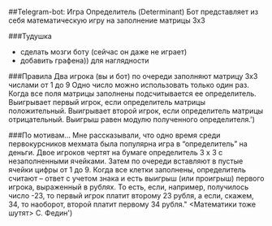 ##Telegram-bot: Игра Определитель (Determinant)
Бот представляет из себя математическую игру на заполнение матрицы 3х3

###Тудушка
- сделать мозги боту (сейчас он даже не играет)
- добавить графена)) для наглядности

###Правила
Два игрока (вы и бот) по очереди заполняют матрицу 3x3 числами от 1 до 9
Одно число можно использовать только один раз.
Когда все поля матрицы заполнены подсчитывается ее определитель.
Выигрывает первый игрок, если определитель матрицы положительный.
Выигрывает второй игрок, если определитель матрицы отрицательный.
Выигрыш равен модулю полученного определителя.')

###По мотивам...
Мне рассказывали, что одно время среди первокурсников мехмата 
была популярна игра в “определитель” на деньги. Двое игроков чертят на 
бумаге определитель 3 x 3 с незаполненными ячейками. Затем по очереди 
вставляют в пустые ячейки цифры от 1 до 9. Когда все клетки заполнены, 
определитель считают – ответ с учетом знака и есть выигрыш (или проигрыш) 
первого игрока, выраженный в рублях. То есть, если, например, получилось 
число -23, то первый игрок платит второму 23 рубля, а если, скажем, 34, то 
наоборот, второй платит первому 34 рубля."
								<Математики тоже шутят> С. Федин')




